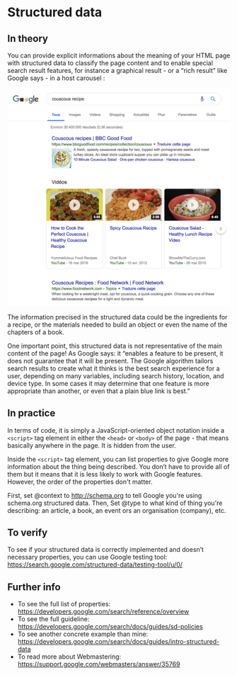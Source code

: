 # Structured data

## In theory

You can provide explicit informations about the meaning of your HTML page with structured data to classify the page content and to enable special search result features, for instance a graphical result - or a “rich result” like Google says - in a host carousel :

![Alt text](couscous-recipe.png?raw=true "Google graphical result")

The information precised in the structured data could be the ingredients for a recipe, or the materials needed to build an object or even the name of the chapters of a book.

One important point, this structured data is not representative of the main content of the page! As Google says: it “enables a feature to be present, it does not guarantee that it will be present. The Google algorithm tailors search results to create what it thinks is the best search experience for a user, depending on many variables, including search history, location, and device type. In some cases it may determine that one feature is more appropriate than another, or even that a plain blue link is best.”

## In practice

In terms of code, it is simply a JavaScript-oriented object notation inside a ```<script>``` tag element in either the ```<head>``` or ```<body>``` of the page - that means basically anywhere in the page. It is hidden from the user.

Inside the ```<script>``` tag element, you can list properties to give Google more information about the thing being described. You don’t have to provide all of them but it means that it is less likely to work with Google features. However, the order of the properties don't matter.

First, set @context to http://schema.org to tell Google you're using schema.org structured data. Then, Set @type to what kind of thing you're describing: an article, a book, an event ors an organisation (company), etc.

## To verify

To see if your structured data is correctly implemented and doesn’t necessary properties, you can use Google testing tool: https://search.google.com/structured-data/testing-tool/u/0/ 

## Further info

- To see the full list of properties: https://developers.google.com/search/reference/overview 
- To see the full guideline: https://developers.google.com/search/docs/guides/sd-policies 
- To see another concrete example than mine: https://developers.google.com/search/docs/guides/intro-structured-data 
- To read more about Webmastering: https://support.google.com/webmasters/answer/35769 
